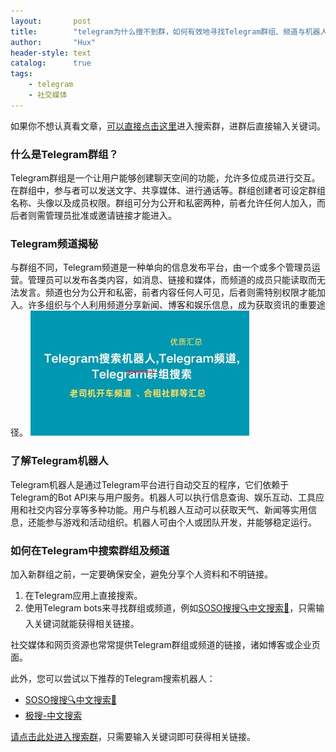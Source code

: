 ```yaml
---
layout:       post
title:        "telegram为什么搜不到群，如何有效地寻找Telegram群组、频道与机器人，telegram怎麼用"
author:       "Hux"
header-style: text
catalog:      true
tags:
    - telegram
    - 社交媒体
---
```


如果你不想认真看文章，[可以直接点击这里](https://t.me/lvwapro)进入搜索群，进群后直接输入关键词。

### 什么是Telegram群组？
Telegram群组是一个让用户能够创建聊天空间的功能，允许多位成员进行交互。在群组中，参与者可以发送文字、共享媒体、进行通话等。群组创建者可设定群组名称、头像以及成员权限。群组可分为公开和私密两种，前者允许任何人加入，而后者则需管理员批准或邀请链接才能进入。

### Telegram频道揭秘
与群组不同，Telegram频道是一种单向的信息发布平台，由一个或多个管理员运营。管理员可以发布各类内容，如消息、链接和媒体，而频道的成员只能读取而无法发言。频道也分为公开和私密，前者内容任何人可见，后者则需特别权限才能加入。许多组织与个人利用频道分享新闻、博客和娱乐信息，成为获取资讯的重要途径。
![image](/img/2025-03-05/article_2025-03-05_102956_教程如何搜索发现Te_img2.jpg)

### 了解Telegram机器人
Telegram机器人是通过Telegram平台进行自动交互的程序，它们依赖于Telegram的Bot API来与用户服务。机器人可以执行信息查询、娱乐互动、工具应用和社交内容分享等多种功能。用户与机器人互动可以获取天气、新闻等实用信息，还能参与游戏和活动组织。机器人可由个人或团队开发，并能够稳定运行。

### 如何在Telegram中搜索群组及频道
加入新群组之前，一定要确保安全，避免分享个人资料和不明链接。

1. 在Telegram应用上直接搜索。
2. 使用Telegram bots来寻找群组或频道，例如[SOSO搜搜🔍中文搜索🔞](https://t.me/lvwapro)，只需输入关键词就能获得相关链接。

社交媒体和网页资源也常常提供Telegram群组或频道的链接，诸如博客或企业页面。

此外，您可以尝试以下推荐的Telegram搜索机器人：
- [SOSO搜搜🔍中文搜索🔞](https://t.me/lvwapro)
- [极搜-中文搜索](https://t.me/lvwapro)

[请点击此处进入搜索群](https://t.me/lvwapro)，只需要输入关键词即可获得相关链接。